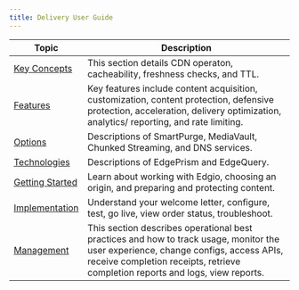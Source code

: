 ```yaml
---
title: Delivery User Guide
---
```


|Topic|Description|
|---|---|
|[Key Concepts](/delivery/delivery/guide/key_concepts)|This section details CDN operaton, cacheability, freshness checks, and TTL.|
| [Features](/delivery/delivery/guide/features)|Key features include content acquisition, customization, content protection, defensive protection, acceleration, delivery optimization, analytics/ reporting, and rate limiting.|
|[Options](/delivery/delivery/guide/options)| Descriptions of SmartPurge, MediaVault, Chunked Streaming, and DNS services.|
[Technologies](/delivery/delivery/guide/technologies)|Descriptions of EdgePrism and EdgeQuery.|
|[Getting Started](/delivery/delivery/guide/getting_started)|Learn about working with Edgio, choosing an origin, and preparing and protecting content.|
|[Implementation](/delivery/delivery/guide/implementation)|Understand your welcome letter, configure, test, go live, view order status, troubleshoot.|
|[Management](/delivery/delivery/guide/management)|This section describes operational best practices and how to track usage, monitor the user experience, change configs, access APIs, receive completion receipts, retrieve completion reports and logs, view reports.|
